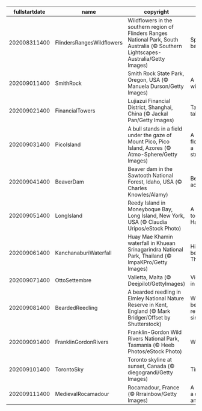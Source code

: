 |fullstartdate|name|copyright|title|image|
|--|--|--|--|--|
202008311400|FlindersRangesWildflowers|Wildflowers in the southern region of Flinders Ranges National Park, South Australia (© Southern Lightscapes-Australia/Getty Images)|Springing back to it|![](/en-AU/2020/09/202008311400FlindersRangesWildflowers.jpg)|
202009011400|SmithRock|Smith Rock State Park, Oregon, USA (© Manuela Durson/Getty Images)|A rock in a wild place|![](/en-AU/2020/09/202009011400SmithRock.jpg)|
202009021400|FinancialTowers|Lujiazui Financial District, Shanghai, China (© Jackal Pan/Getty Images)|Tall, taller, tallest|![](/en-AU/2020/09/202009021400FinancialTowers.jpg)|
202009031400|PicoIsland|A bull stands in a field under the gaze of Mount Pico, Pico Island, Azores (© Atmo-Sphere/Getty Images)|A bull, some flowers, and a stratovolcano|![](/en-AU/2020/09/202009031400PicoIsland.jpg)|
202009041400|BeaverDam|Beaver dam in the Sawtooth National Forest, Idaho, USA (© Charles Knowles/Alamy)|Beaver achievers|![](/en-AU/2020/09/202009041400BeaverDam.jpg)|
202009051400|LongIsland|Reedy Island in Moneyboque Bay, Long Island, New York, USA (© Claudia Uripos/eStock Photo)|A quick trip to the Hamptons|![](/en-AU/2020/09/202009051400LongIsland.jpg)|
202009061400|KanchanaburiWaterfall|Huay Mae Khamin waterfall in Khuean Srinagarindra National Park, Thailand (© ImpaKPro/Getty Images)|Hidden beauty in Thailand|![](/en-AU/2020/09/202009061400KanchanaburiWaterfall.jpg)|
202009071400|OttoSettembre|Valletta, Malta (© Deejpilot/GettyImages)|Victory Day in Valletta|![](/en-AU/2020/09/202009071400OttoSettembre.jpg)|
202009081400|BeardedReedling|A bearded reedling in Elmley National Nature Reserve in Kent, England (© Mark Bridger/Offset by Shutterstock)|Where the bearded reedling sings|![](/en-AU/2020/09/202009081400BeardedReedling.jpg)|
202009091400|FranklinGordonRivers|Franklin-Gordon Wild Rivers National Park, Tasmania (© Heeb Photos/eStock Photo)|Wet and wild|![](/en-AU/2020/09/202009091400FranklinGordonRivers.jpg)|
202009101400|TorontoSky|Toronto skyline at sunset, Canada (© diegograndi/Getty Images)|Time for TIFF|![](/en-AU/2020/09/202009101400TorontoSky.jpg)|
202009111400|MedievalRocamadour|Rocamadour, France (© Rrrainbow/Getty Images)|A city, a cliff, a canyon… and cheese|![](/en-AU/2020/09/202009111400MedievalRocamadour.jpg)|
